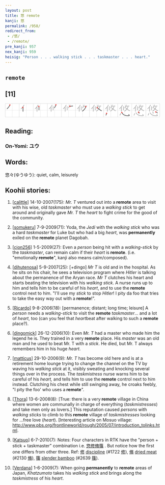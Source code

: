 ```yaml
---
layout: post
title: 悠 remote
kanji: 悠
permalink: /958/
redirect_from:
 - /悠/
 - /remote/
pre_kanji: 957
nex_kanji: 959
heisig: "Person . . . walking stick . . . taskmaster . . . heart."
---
```


## `remote`

## [11]

<div class="stroke"><img src="../images/E682A0.png" /></div>

## Reading:

### On-Yomi: ユウ

## Words:

悠々(ゆうゆう): quiet, calm, leisurely

## Koohii stories:

1) [<a href="http://kanji.koohii.com/profile/calittle">calittle</a>] 14-10-2007(175): <em>Mr. T</em> ventured out into a<strong> remote</strong> area to visit with his wise, old <em>taskmaster</em> who must use a <em>walking stick</em> to get around and originally gave <em>Mr. T</em> the <em>heart</em> to fight crime for the good of the community. 

2) [<a href="http://kanji.koohii.com/profile/somukeru">somukeru</a>] 7-9-2009(71): Yoda, the <em>Jedi</em> with the <em>walking stick</em> who was a hard <em>taskmaster</em> for Luke but who had a big <em>heart</em>, was <strong>permanently</strong> exiled on the<strong> remote</strong> planet Dagobah. 

3) [<a href="http://kanji.koohii.com/profile/cjon256">cjon256</a>] 1-5-2009(27): Even a <em>person</em> being hit with a <em>walking-stick</em> by the <em>taskmaster</em>, can remain calm if their <em>heart</em> is<strong> remote</strong>. (i.e. &quot;emotionally<strong> remote</strong>&quot;, kanji also means calm/composed). 

4) [<a href="http://kanji.koohii.com/profile/dihutenosa">dihutenosa</a>] 5-9-2007(25): [+dingo] <em>Mr T</em> is old and in the hospital. As he sits on his chair, he sees a television program where <em>Hitler</em> is talking about the permanence of the Aryan race. <em>Mr T</em> clutches his heart and starts beating the television with his <em>walking stick</em>. A nurse runs up to him and tells him to be careful of his <em>heart</em>, and to use the<strong> remote</strong> control next to him. &quot;I&#039;ll use my <em>stick</em> to stop <em>Hitler</em>! I pity da foo that tries to take the easy way out with a<strong> remote</strong>!&quot;. 

5) [<a href="http://kanji.koohii.com/profile/Ricardo">Ricardo</a>] 9-8-2006(18): [permanence; distant; long time; leisure] A <em>person</em> needs a <em>walking-stick</em> to visit the <strong>remote</strong> <em>taskmaster</em>... and a lot of <em>heart</em>, too (can you feel that <em>heart</em>beat after walking to such a <strong>remote</strong> place?). 

6) [<a href="http://kanji.koohii.com/profile/dingomick">dingomick</a>] 26-12-2006(10): Even <em>Mr. T</em> had a master who made him the legend he is. They trained in a very<strong> remote</strong> place. His <em>master</em> was an old man and he used to beat Mr. T with a <em>stick</em>. He died, but Mr. T always remembers him in his huge <em>heart</em>. 

7) [<a href="http://kanji.koohii.com/profile/matticus">matticus</a>] 29-10-2006(9): <em>Mr. T</em> has become old here and is at a retirement home lounge trying to change the channel on the TV by waving his <em>walking stick</em> at it, visibly sweating and knocking several things over in the process. The <em>taskmistress</em> nurse warns him to be careful of his <em>heart,</em> and tells him to use the<strong> remote</strong> control next to him instead. Clutching his chest while still swinging away, he croaks feebly, &quot;I pity the foo&#039; who uses a<strong> remote</strong>&quot;. 

8) [<a href="http://kanji.koohii.com/profile/Thora">Thora</a>] 13-6-2008(8): [True: there is a very<strong> remote</strong> village in China where women are communally in charge of everything (<em>taskmistresses</em>) and take men only as lovers.] This reputation caused <em>persons</em> with <em>walking sticks</em> to climb to this<strong> remote</strong> village of <em>taskmistresses</em> looking for ...free love (<em>heart</em>). [Interesting article on Mosuo village: <a href="http://www.pbs.org/frontlineworld/rough/2005/07/introduction_tolinks.html">http://www.pbs.org/frontlineworld/rough/2005/07/introduction_tolinks.html</a>. 

9) [<a href="http://kanji.koohii.com/profile/Katsuo">Katsuo</a>] 6-7-2010(7): Notes: Four characters in RTK have the &quot;person + stick + taskmaster&quot; combination i.e.   <a href="http://jisho.org/kanji/details/悠修脩篠">悠修脩篠</a>  . But notice how the first one differs from other three. Ref:   <a href="http://jisho.org/kanji/details/修">修</a>  <a href="../1722">discipline</a> <span class="index">(#1722 <a href="http://jisho.org/kanji/details/修">修</a>)</span>,   <a href="http://jisho.org/kanji/details/脩">脩</a>  <a href="../2130">dried meat</a> <span class="index">(#2130 <a href="http://jisho.org/kanji/details/脩">脩</a>)</span>,   <a href="http://jisho.org/kanji/details/篠">篠</a>  <a href="../2639">slender bamboo</a> <span class="index">(#2639 <a href="http://jisho.org/kanji/details/篠">篠</a>)</span>. 

10) [<a href="http://kanji.koohii.com/profile/Verdana">Verdana</a>] 1-6-2009(7): When going <strong>permanently</strong> to <strong>remote</strong> areas of Japan, <em>Khatzumoto</em> takes his <em>walking stick</em> and brings along the <em>taskmistress</em> of his <em>heart</em>. 
